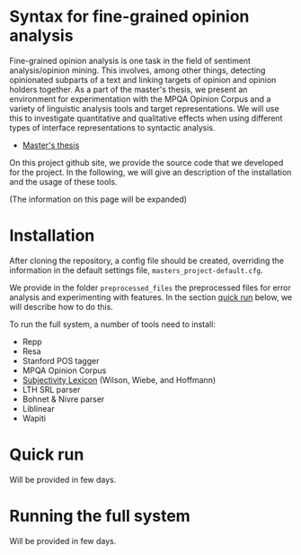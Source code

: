 # Syntax for fine-grained opinion analysis

Fine-grained opinion analysis is one task in the field of sentiment
analysis/opinion mining. This involves, among other things, detecting
opinionated subparts of a text and linking targets of opinion and
opinion holders together. As a part of the master's thesis, we present
an environment for experimentation with the MPQA Opinion Corpus and a
variety of linguistic analysis tools and target representations. We
will use this to investigate quantitative and qualitative effects when
using different types of interface representations to syntactic
analysis.

- [Master's thesis](http://trondth.at.ifi.uio.no/trondth-master.pdf)

On this project github site, we provide the source code that we developed for the project. In the following, we will give an description of the installation and the usage of these tools.

(The information on this page will be expanded)

# Installation

After cloning the repository, a config file should be created, overriding the information in the default settings file, `masters_project-default.cfg`.

We provide in the folder `preprocessed_files` the preprocessed files for error analysis and experimenting with features. In the section [quick run](#quickrun) below, we will describe how to do this.

To run the full system, a number of tools need to install:

- Repp
- Resa
- Stanford POS tagger
- MPQA Opinion Corpus
- [Subjectivity Lexicon](http://mpqa.cs.pitt.edu/lexicons/subj_lexicon/) (Wilson, Wiebe, and Hoffmann)
- LTH SRL parser
- Bohnet & Nivre parser
- Liblinear
- Wapiti

# <a name="quickrun"></a>Quick run

Will be provided in few days.

# <a name="fullsystem"></a>Running the full system

Will be provided in few days.